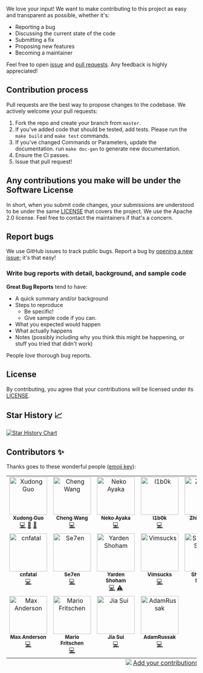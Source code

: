 We love your input! We want to make contributing to this project as easy and transparent as possible, whether it's:

- Reporting a bug
- Discussing the current state of the code
- Submitting a fix
- Proposing new features
- Becoming a maintainer

Feel free to open [issue](https://github.com/sunny0826/kubecm/issues/new) and [pull requests](https://github.com/sunny0826/kubecm/pulls). Any feedback is highly appreciated!

## Contribution process

Pull requests are the best way to propose changes to the codebase. We actively welcome your pull requests:

1. Fork the repo and create your branch from `master`.
2. If you've added code that should be tested, add tests. Please run the `make build` and `make test` commands.
3. If you've changed Commands or Parameters, update the documentation. run `make doc-gen` to generate new documentation.
4. Ensure the CI passes.
5. Issue that pull request!

## Any contributions you make will be under the Software License

In short, when you submit code changes, your submissions are understood to be under the same [LICENSE](https://github.com/sunny0826/kubecm/blob/master/LICENSE) that covers the project. We use the Apache 2.0 license. Feel free to contact the maintainers if that's a concern.

## Report bugs
We use GitHub issues to track public bugs. Report a bug by [opening a new issue](https://github.com/sunny0826/kubecm/issues/new); it's that easy!

### Write bug reports with detail, background, and sample code

**Great Bug Reports** tend to have:

- A quick summary and/or background
- Steps to reproduce
    - Be specific!
    - Give sample code if you can.
- What you expected would happen
- What actually happens
- Notes (possibly including why you think this might be happening, or stuff you tried that didn't work)

People *love* thorough bug reports.

## License
By contributing, you agree that your contributions will be licensed under its [LICENSE](LICENSE).


## Star History 📈

[![Star History Chart](https://api.star-history.com/svg?repos=sunny0826/kubecm&type=Date)](https://star-history.com/#sunny0826/kubecm)

## Contributors ✨

Thanks goes to these wonderful people ([emoji key](https://allcontributors.org/docs/en/emoji-key)):

<!-- ALL-CONTRIBUTORS-LIST:START - Do not remove or modify this section -->
<!-- prettier-ignore-start -->
<!-- markdownlint-disable -->
<table>
  <tbody>
    <tr>
      <td align="center" valign="top" width="14.28%"><a href="https://guoxudong.io/"><img src="https://avatars.githubusercontent.com/u/24563928?v=4?s=100" width="100px;" alt="Xudong Guo"/><br /><sub><b>Xudong Guo</b></sub></a><br /><a href="https://github.com/sunny0826/kubecm/commits?author=sunny0826" title="Code">💻</a> <a href="https://github.com/sunny0826/kubecm/commits?author=sunny0826" title="Documentation">📖</a> <a href="#maintenance-sunny0826" title="Maintenance">🚧</a></td>
      <td align="center" valign="top" width="14.28%"><a href="https://github.com/astraw99"><img src="https://avatars.githubusercontent.com/u/25424734?v=4?s=100" width="100px;" alt="Cheng Wang"/><br /><sub><b>Cheng Wang</b></sub></a><br /><a href="https://github.com/sunny0826/kubecm/commits?author=astraw99" title="Code">💻</a></td>
      <td align="center" valign="top" width="14.28%"><a href="https://nolebase.ayaka.io/"><img src="https://avatars.githubusercontent.com/u/11081491?v=4?s=100" width="100px;" alt="Neko Ayaka"/><br /><sub><b>Neko Ayaka</b></sub></a><br /><a href="https://github.com/sunny0826/kubecm/commits?author=nekomeowww" title="Code">💻</a></td>
      <td align="center" valign="top" width="14.28%"><a href="https://github.com/l1b0k"><img src="https://avatars.githubusercontent.com/u/4043362?v=4?s=100" width="100px;" alt="l1b0k"/><br /><sub><b>l1b0k</b></sub></a><br /><a href="https://github.com/sunny0826/kubecm/commits?author=l1b0k" title="Code">💻</a></td>
      <td align="center" valign="top" width="14.28%"><a href="https://t.me/littlepoint"><img src="https://avatars.githubusercontent.com/u/7611700?v=4?s=100" width="100px;" alt="Zhizhen He"/><br /><sub><b>Zhizhen He</b></sub></a><br /><a href="https://github.com/sunny0826/kubecm/commits?author=hezhizhen" title="Code">💻</a></td>
      <td align="center" valign="top" width="14.28%"><a href="https://github.com/futuretea"><img src="https://avatars.githubusercontent.com/u/15064560?v=4?s=100" width="100px;" alt="Hang Yu"/><br /><sub><b>Hang Yu</b></sub></a><br /><a href="https://github.com/sunny0826/kubecm/commits?author=futuretea" title="Code">💻</a></td>
      <td align="center" valign="top" width="14.28%"><a href="https://github.com/dennislapchenko"><img src="https://avatars.githubusercontent.com/u/17194644?v=4?s=100" width="100px;" alt="dennislapchenko"/><br /><sub><b>dennislapchenko</b></sub></a><br /><a href="https://github.com/sunny0826/kubecm/commits?author=dennislapchenko" title="Code">💻</a></td>
    </tr>
    <tr>
      <td align="center" valign="top" width="14.28%"><a href="https://github.com/cnfatal"><img src="https://avatars.githubusercontent.com/u/15731850?v=4?s=100" width="100px;" alt="cnfatal"/><br /><sub><b>cnfatal</b></sub></a><br /><a href="https://github.com/sunny0826/kubecm/commits?author=cnfatal" title="Code">💻</a></td>
      <td align="center" valign="top" width="14.28%"><a href="https://se7enshare.netlify.app/"><img src="https://avatars.githubusercontent.com/u/40051120?v=4?s=100" width="100px;" alt="Se7en"/><br /><sub><b>Se7en</b></sub></a><br /><a href="https://github.com/sunny0826/kubecm/commits?author=cr7258" title="Code">💻</a></td>
      <td align="center" valign="top" width="14.28%"><a href="https://github.com/yardenshoham"><img src="https://avatars.githubusercontent.com/u/20454870?v=4?s=100" width="100px;" alt="Yarden Shoham"/><br /><sub><b>Yarden Shoham</b></sub></a><br /><a href="https://github.com/sunny0826/kubecm/commits?author=yardenshoham" title="Code">💻</a> <a href="https://github.com/sunny0826/kubecm/commits?author=yardenshoham" title="Tests">⚠️</a></td>
      <td align="center" valign="top" width="14.28%"><a href="http://vimsucks.com/"><img src="https://avatars.githubusercontent.com/u/21141423?v=4?s=100" width="100px;" alt="Vimsucks"/><br /><sub><b>Vimsucks</b></sub></a><br /><a href="https://github.com/sunny0826/kubecm/commits?author=vimsucks" title="Code">💻</a></td>
      <td align="center" valign="top" width="14.28%"><a href="https://suzuki-shunsuke.github.io/profile/"><img src="https://avatars.githubusercontent.com/u/13323303?v=4?s=100" width="100px;" alt="Shunsuke Suzuki"/><br /><sub><b>Shunsuke Suzuki</b></sub></a><br /><a href="https://github.com/sunny0826/kubecm/commits?author=suzuki-shunsuke" title="Code">💻</a></td>
      <td align="center" valign="top" width="14.28%"><a href="https://seanly.opsbox.cloud/"><img src="https://avatars.githubusercontent.com/u/232069?v=4?s=100" width="100px;" alt="YS Liu"/><br /><sub><b>YS Liu</b></sub></a><br /><a href="https://github.com/sunny0826/kubecm/commits?author=seanly" title="Code">💻</a></td>
      <td align="center" valign="top" width="14.28%"><a href="https://guyzsarun.github.io/"><img src="https://avatars.githubusercontent.com/u/48861591?v=4?s=100" width="100px;" alt="Sarun Nuntaviriyakul"/><br /><sub><b>Sarun Nuntaviriyakul</b></sub></a><br /><a href="https://github.com/sunny0826/kubecm/commits?author=guyzsarun" title="Code">💻</a></td>
    </tr>
    <tr>
      <td align="center" valign="top" width="14.28%"><a href="https://github.com/MaxAnderson95"><img src="https://avatars.githubusercontent.com/u/11574185?v=4?s=100" width="100px;" alt="Max Anderson"/><br /><sub><b>Max Anderson</b></sub></a><br /><a href="https://github.com/sunny0826/kubecm/commits?author=MaxAnderson95" title="Code">💻</a></td>
      <td align="center" valign="top" width="14.28%"><a href="https://blog.fritschen.net/"><img src="https://avatars.githubusercontent.com/u/16899663?v=4?s=100" width="100px;" alt="Mario Fritschen"/><br /><sub><b>Mario Fritschen</b></sub></a><br /><a href="https://github.com/sunny0826/kubecm/commits?author=Mario-F" title="Code">💻</a></td>
      <td align="center" valign="top" width="14.28%"><a href="https://github.com/jsfaint"><img src="https://avatars.githubusercontent.com/u/571829?v=4?s=100" width="100px;" alt="Jia Sui"/><br /><sub><b>Jia Sui</b></sub></a><br /><a href="https://github.com/sunny0826/kubecm/commits?author=jsfaint" title="Code">💻</a></td>
      <td align="center" valign="top" width="14.28%"><a href="https://github.com/AdamRussak"><img src="https://avatars.githubusercontent.com/u/31593022?v=4?s=100" width="100px;" alt="AdamRussak"/><br /><sub><b>AdamRussak</b></sub></a><br /><a href="https://github.com/sunny0826/kubecm/commits?author=AdamRussak" title="Code">💻</a></td>
    </tr>
  </tbody>
  <tfoot>
    <tr>
      <td align="center" size="13px" colspan="7">
        <img src="https://raw.githubusercontent.com/all-contributors/all-contributors-cli/1b8533af435da9854653492b1327a23a4dbd0a10/assets/logo-small.svg">
          <a href="https://all-contributors.js.org/docs/en/bot/usage">Add your contributions</a>
        </img>
      </td>
    </tr>
  </tfoot>
</table>

<!-- markdownlint-restore -->
<!-- prettier-ignore-end -->

<!-- ALL-CONTRIBUTORS-LIST:END -->